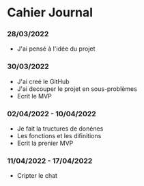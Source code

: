 # Cahier Journal

### 28/03/2022
- J'ai pensé à l'idée du projet

### 30/03/2022
- J'ai creé le GitHub
- J'ai decouper le projet en sous-problèmes
- Ecrit le MVP

### 02/04/2022 - 10/04/2022
- Je fait la tructures de donénes
- Les fonctions et les difinitions
- Ecrit la prenier MVP

### 11/04/2022 - 17/04/2022
- Cripter le chat
